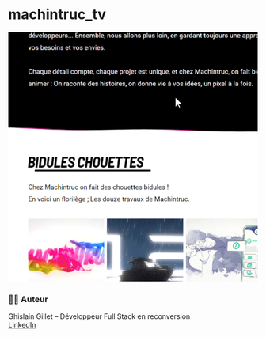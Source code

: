 ﻿# machintruc_tv


![animation vague](./screenshots/wave.gif)



### 👨‍💻 Auteur
Ghislain Gillet – Développeur Full Stack en reconversion  
[LinkedIn](https://www.linkedin.com/in/ghislain-gillet44)  
